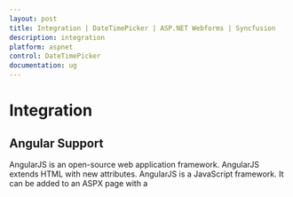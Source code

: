 ```yaml
---
layout: post
title: Integration | DateTimePicker | ASP.NET Webforms | Syncfusion
description: integration
platform: aspnet
control: DateTimePicker
documentation: ug
---
```


# Integration

## Angular Support

AngularJS is an open-source web application framework. AngularJS extends HTML with new attributes. AngularJS is a JavaScript framework. It can be added to an ASPX page with a <script> tag. AngularJS extends HTML attributes with Directives, and binds data to HTML with Expressions. The support is achieved by an integration JS library file. You can know more about the Angular support in our documentation. You can find the online documentation in the following link location. 

<http://help.syncfusion.com/js/angularjs>

Sometimes you need to use DateTimePicker value for sorting and retrieving the information from database. Consider you are going to sort the number of users registered in your site. Whenever you select the date and time from the DateTimePicker popup window, the result of sorting should be changed based on date and timings. To achieve this, date and time values have to bind to the model while you change the values of date and time in the DateTimePicker control. You can achieve data binding with lesser code by integrating the angular concept with your control.  

In the following example, the DateTimePicker value is bounded with simple textbox. The textbox values are updated while updating the values in the DateTimePicker control. Also, changing the date and time informations from textbox is reflected in the DateTimePicker control.

In the ASPX page, include the following DateTimePicker control code example.

{% tabs %}

{% highlight html %}

<div ng-app="DateTimeCtrl">

<div ng-controller="DateTimePickerCtrl">

    <div style=" float:left ;">

            <input type="text" id="dateTime" ej-datetimepicker e-value="value" e-open='isOpen' e-close='isClose' e-change='isChange' />    </div>

     <div style=" float:left ; margin-left: 10px; ">

          <input type="text" id="dateTime1" ej-datetimepicker e-value="value" />        

</div></div></div>



{% endhighlight %}



{% highlight js %}

   angular.module('DateTimeCtrl', ['ejangular'])

       .controller('DateTimePickerCtrl', function ($scope) {

           $scope.value = "9/17/2014 2:47 AM";

       });



{% endhighlight %}

{% endtabs %}

![](Integration_images/Integration_img1.png) 



## Knockout Support

KnockoutJS is a MVVM library that allows the separation of concerns. Essential JavaScript has full support for KnockoutJS. Knockout support is achieved by an integrated JS library file. Add the following code for Knockout Binding menu rendering.

When you use KO with your applications, you can get following benefits:

* You can connect UI elements with data model anytime. 
* Easily create complex dynamic data model.  
* Automatically update UI when data model is changed. When UI is changed, data model changes automatically. 

In the ASPX page, include the following DateTimePicker control code example.

{% tabs %}

{% highlight html %}


  <div id="datetime">

        <table>

            <tr>

                <td>Select Show Date Time </td>

                <td><label>Select Show Date Time </label></td>

            </tr>

            <tr>

                <td><input type="text" id="dateTime" data-bind="ejDateTimePicker: { value: value, width: '160px' }" /></td>

                <td><input type="text" id="Text1" data-bind="ejDateTimePicker: { value: value, width: '160px' }" /></td>

            </tr>

        </table>

    </div>

{% endhighlight %}



{% highlight js %}

        window.viewModel = {

            value: ko.observable("3/18/2014 2:47 AM")

        };



        $(function () {

            ko.applyBindings(viewModel);

        });



{% endhighlight %}

{% endtabs %}



![](Integration_images/Integration_img2.png) 









